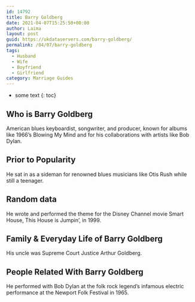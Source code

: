 ```yaml
---
id: 14792
title: Barry Goldberg
date: 2021-04-07T15:25:50+00:00
author: Laima
layout: post
guid: https://ukdataservers.com/barry-goldberg/
permalink: /04/07/barry-goldberg
tags:
  - Husband
  - Wife
  - Boyfriend
  - Girlfriend
category: Marriage Guides
---
```


* some text
{: toc}


## Who is Barry Goldberg
                  
                  
                  
American blues keyboardist, songwriter, and producer, known for albums like 1966&#8217;s Blowing My Mind and for his collaborations with artists like Bob Dylan.
                  
              
            
              
            
                
                
                
## Prior to Popularity
                  
                  
                  
He sat in as a sideman for renowned blues musicians like Otis Rush while still a teenager.
                  
              
            
              
            
                
                
                
## Random data
                  
                  
                  
He wrote and performed the theme for the Disney Channel movie Smart House, This House is Jumpin&#8217;, in 1999.
                  
              
            
              
            
                
                
                
## Family & Everyday Life of Barry Goldberg
                  
                  
                  
His uncle was Supreme Court Justice Arthur Goldberg.
                  
              
            
              
            
                
                
                
## People Related With Barry Goldberg
                  
                  
                  
He performed with Bob Dylan at the folk rock legend&#8217;s infamous electric performance at the Newport Folk Festival in 1965.
                  
              
            
              
            
                
              
            
              
              
            
            
              
            
          
          
          